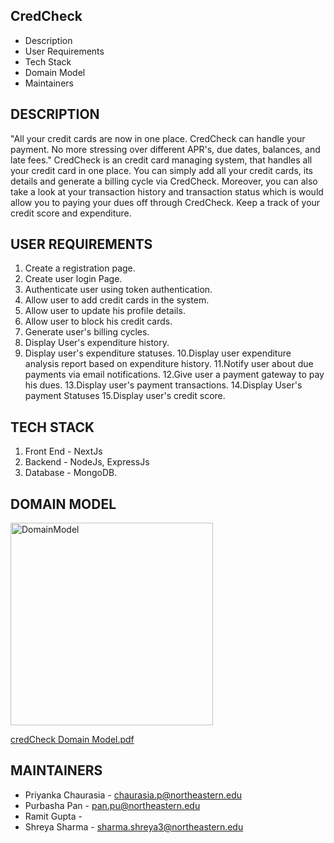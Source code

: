 CredCheck
---------------------

 * Description
 * User Requirements
 * Tech Stack
 * Domain Model
 * Maintainers


DESCRIPTION
------------
"All your credit cards are now in one place. CredCheck can handle your payment. No more stressing over different APR's, due dates, balances, and late fees."
CredCheck is an credit card managing system, that handles all your credit card in one place. You can simply add all your credit cards, its details and generate a billing cycle via CredCheck.
Moreover, you can also take a look at your transaction history and transaction status which is would
allow you to paying your dues off through CredCheck. Keep a track of your credit score and expenditure.


USER REQUIREMENTS
-----------------
1. Create a registration page.
2. Create user login Page.
3. Authenticate user using token authentication.
4. Allow user to add credit cards in the system.
5. Allow user to update his profile details.
6. Allow user to block his credit cards.
7. Generate user's billing cycles.
8. Display User's expenditure history.
9. Display user's expenditure statuses.
10.Display user expenditure analysis report based on expenditure history.
11.Notify user about due payments via email notifications.
12.Give user a payment gateway to pay his dues.
13.Display user's payment transactions.
14.Display User's payment Statuses
15.Display user's credit score.


TECH STACK
-------------

   1. Front End - NextJs
   2. Backend - NodeJs, ExpressJs
   3. Database - MongoDB.
   
   
DOMAIN MODEL   
-------------
   <img width="324" alt="DomainModel" src="https://user-images.githubusercontent.com/113073353/199599272-49ea4be6-9a85-4ffd-aa5b-c9c6a22f5074.PNG">
   
   [credCheck Domain Model.pdf](https://github.com/neu-mis-info6150-fall-2022/final-project-develites/files/9924031/credCheck.Domain.Model.pdf)




MAINTAINERS
-----------

 * Priyanka Chaurasia - chaurasia.p@northeastern.edu
 * Purbasha Pan - pan.pu@northeastern.edu
 * Ramit Gupta - 
 * Shreya Sharma - sharma.shreya3@northeastern.edu 
 
 



